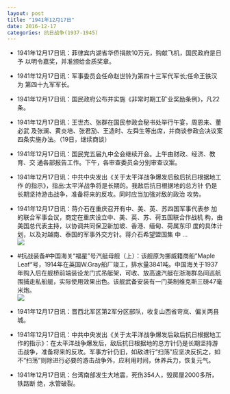 ```yaml
---
layout: post
title: "1941年12月17日"
date: 2016-12-17
categories: 抗日战争(1937-1945)
---
```


<meta name="referrer" content="no-referrer" />

- 1941年12月17日讯：菲律宾内湖省华侨捐款10万元，购献飞机，国民政府是日予 以明令嘉奖，并准颁给金质奖章。 

- 1941年12月17日讯：军事委员会任命赵世铃为第四十三军代军长;任命王铁汉为 第四十九军军长。 

- 1941年12月17日讯：国民政府公布并实施《非常时期工矿业奖励条例》，凡22条。 

- 1941年12月17日讯：王世杰、张群在国民参政会秘书处举行午宴，周恩来、董必武 及张澜、黄炎培、张君劢、王造时、左舜生等出席，并商谈参政会决议案 四条实施办法。（19日，继续商谈） 

- 1941年12月17日讯：国民党五届九中全会继续开会。上午由财政、经济、教育、交 通各部报告工作。下午，各审查委员会分别审查议案。 

- 1941年12月17日讯：中共中央发出《关于太平洋战争爆发后敌后抗日根据地工作 的指示》，指出:太平洋战争将是长期的。我敌后抗日根据地的总方针 仍是长期坚持游击战争，准备将来的反攻。同时应当加强对敌的政治 攻势。 

- 1941年12月17日讯：蒋介石在重庆召开有中、美、英、苏四国军事代表参 加的联合军事会议，商定在重庆设立中、美、英、苏、荷五国联合作战机 构，由美国总代表主持，以协调共同保卫新加坡、香港、缅甸、荷属东印 度的具体计划，以及对越南、泰国的军事外交方针。蒋介石希望盟国集 中 ... <br/><img src="https://ww1.sinaimg.cn/large/aca367d8jw1fatlu0wjyaj20c8090dgx.jpg" />

- #抗战装备#中国海关“福星”号汽艇母舰（上）：该舰原为挪威籍商船”Maple Leaf“号，1914年在英国W.Gray船厂竣工，排水量3841吨。中国海关于1937年购入后在舰桥前端装设龙门式吊艇架，可收、放高速汽艇在浙海群岛间巡航围捕走私船艇，实际使用效果出色。该舰武备安装有一门英制维克斯三磅47毫米炮。 <br/><img src="https://ww3.sinaimg.cn/large/aca367d8jw1fatk3fxn26j20dw104q9j.jpg" />

- 1941年12月17日讯：晋西北军区第2军分区部队，收复山西省岢岚、偏关两县城。 

- 1941年12月17日讯：中共中央发出《关于太平洋战争爆发后敌后抗日根据地工作的指示》：在太平洋战争爆发后，敌后抗日根据地的总方针仍是长期坚持游击战争，准备将来的反攻。军事方针仍旧，如敌进行“扫荡”应坚决反抗之，如不“扫荡”则除进行必要的游击战争外，应利用时间，休养兵力，恢复元气。 

- 1941年12月17日讯：台湾南部发生大地震，死伤354人，毁房屋2000多所，铁路断 绝，水管破裂。 

